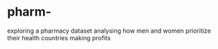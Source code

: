 # pharm-
exploring a pharmacy dataset 
analysing how men and women prioritize their health
countries making profits
